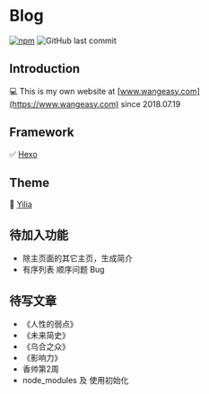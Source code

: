 # Blog
[![npm](https://img.shields.io/npm/v/npm.svg)](https://nodejs.org/en/)
![GitHub last commit](https://img.shields.io/github/last-commit/google/skia.svg)

## Introduction
:computer: This is my own website at [www.wangeasy.com](https://www.wangeasy.com) since 2018.07.19

## Framework
:white_check_mark: [Hexo](https://github.com/hexojs/hexo)

## Theme
:palm_tree: [Yilia](https://github.com/litten/hexo-theme-yilia)

## 待加入功能

* 除主页面的其它主页，生成简介
* 有序列表 顺序问题 Bug

## 待写文章

* 《人性的弱点》
* 《未来简史》
* 《乌合之众》
* 《影响力》
* 香帅第2周
* node_modules 及 使用初始化
